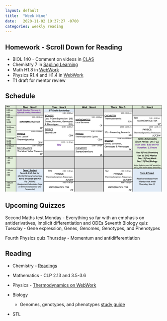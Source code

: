 ```yaml
---
layout: default
title:  "Week Nine"
date:   2020-11-02 19:37:27 -0700
categories: weekly reading
---
```


## Homework - Scroll Down for Reading
- BIOL 140 - Comment on videos in [CLAS](https://clas2.arts.ubc.ca/science)
- Chemistry 7 in [Sapling Learning](https://share.vidyard.com/watch/kMbhmAvMr9BESagCxpSTGS?)
- Math H1.8 in [WebWork](https://webwork.elearning.ubc.ca/webwork2/2020W1-2_SCIE_010_001/)
- Physics R1.4 and H1.4 in [WebWork](https://webwork.elearning.ubc.ca/webwork2/2020W1-2_SCIE_010_001/)
- T1 draft for mentor review 

## Schedule

![Week Nine Schedule](/assets/w9schedule.png)

## Upcoming Quizzes

<!-- Fifth Maths quiz Monday - Indefinite integrals, implicit differentiation, and ODEs    -->
Second Maths test Monday - Everything so far with an emphasis on antiderivatives, implicit differentiation and ODEs
Seventh Biology quiz Tuesday - Gene expression, Genes, Genomes, Genotypes, and Phenotypes
<!-- Second Chemistry quiz Monday - Chrality and Stereochemistry -->
Fourth Physics quiz Thursday - Momentum and antidifferentiation


## Reading

- Chemistry - [Readings](https://canvas.ubc.ca/courses/62920/files/9923697/download?download_frd=1)

- Mathematics - <!-- 7.3-7.4 on [Active Calculus](https://activecalculus.org/) and  -->CLP 2.13 and 3.5-3.6

- Physics - [Thermodynamics on WebWork](https://webwork.elearning.ubc.ca/webwork2/2020W1-2_SCIE_010_001/)

- Biology
	- Genomes, genotypes, and phenotypes [study guide](https://canvas.ubc.ca/courses/62806/modules/items/2055260)

- STL